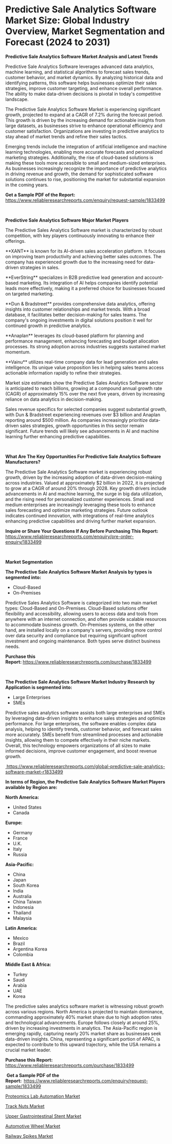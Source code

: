 <p><h1>Predictive Sale Analytics Software Market Size: Global Industry Overview, Market Segmentation and Forecast (2024 to 2031)</h1></p><p><strong>Predictive Sale Analytics Software Market Analysis and Latest Trends</strong></p>
<p><p>Predictive Sale Analytics Software leverages advanced data analytics, machine learning, and statistical algorithms to forecast sales trends, customer behavior, and market dynamics. By analyzing historical data and identifying patterns, this software helps businesses optimize their sales strategies, improve customer targeting, and enhance overall performance. The ability to make data-driven decisions is pivotal in today's competitive landscape.</p><p>The Predictive Sale Analytics Software Market is experiencing significant growth, projected to expand at a CAGR of 7.2% during the forecast period. This growth is driven by the increasing demand for actionable insights from large datasets, as businesses strive to enhance operational efficiency and customer satisfaction. Organizations are investing in predictive analytics to stay ahead of market trends and refine their sales tactics.</p><p>Emerging trends include the integration of artificial intelligence and machine learning technologies, enabling more accurate forecasts and personalized marketing strategies. Additionally, the rise of cloud-based solutions is making these tools more accessible to small and medium-sized enterprises. As businesses increasingly recognize the importance of predictive analytics in driving revenue and growth, the demand for sophisticated software solutions continues to rise, positioning the market for substantial expansion in the coming years.</p></p>
<p><strong>Get a Sample PDF of the Report:&nbsp;</strong> <a href="https://www.reliableresearchreports.com/enquiry/request-sample/1833499?utm_campaign=3&utm_medium=2&utm_source=Github&utm_content=ia&utm_term=17102024&utm_id=predictive-sale-analytics-software">https://www.reliableresearchreports.com/enquiry/request-sample/1833499</a></p>
<p>&nbsp;</p>
<p><strong>Predictive Sale Analytics Software Major Market Players</strong></p>
<p><p>The Predictive Sales Analytics Software market is characterized by robust competition, with key players continuously innovating to enhance their offerings. </p><p>**XANT** is known for its AI-driven sales acceleration platform. It focuses on improving team productivity and achieving better sales outcomes. The company has experienced growth due to the increasing need for data-driven strategies in sales. </p><p>**EverString** specializes in B2B predictive lead generation and account-based marketing. Its integration of AI helps companies identify potential leads more effectively, making it a preferred choice for businesses focused on targeted marketing.</p><p>**Dun & Bradstreet** provides comprehensive data analytics, offering insights into customer relationships and market trends. With a broad database, it facilitates better decision-making for sales teams. The company's ongoing investments in digital solutions position it well for continued growth in predictive analytics.</p><p>**Anaplan** leverages its cloud-based platform for planning and performance management, enhancing forecasting and budget allocation processes. Its strong adoption across industries suggests sustained market momentum.</p><p>**Vainu** utilizes real-time company data for lead generation and sales intelligence. Its unique value proposition lies in helping sales teams access actionable information rapidly to refine their strategies.</p><p>Market size estimates show the Predictive Sales Analytics Software sector is anticipated to reach billions, growing at a compound annual growth rate (CAGR) of approximately 15% over the next five years, driven by increasing reliance on data analytics in decision-making.</p><p>Sales revenue specifics for selected companies suggest substantial growth, with Dun & Bradstreet experiencing revenues over $3 billion and Anaplan reporting around $500 million. As companies increasingly prioritize data-driven sales strategies, growth opportunities in this sector remain significant. Future trends will likely see advancements in AI and machine learning further enhancing predictive capabilities.</p></p>
<p>&nbsp;</p>
<p><strong>What Are The Key Opportunities For Predictive Sale Analytics Software Manufacturers?</strong></p>
<p><p>The Predictive Sale Analytics Software market is experiencing robust growth, driven by the increasing adoption of data-driven decision-making across industries. Valued at approximately $2 billion in 2022, it is projected to grow at a CAGR of around 20% through 2028. Key growth drivers include advancements in AI and machine learning, the surge in big data utilization, and the rising need for personalized customer experiences. Small and medium enterprises are increasingly leveraging these tools to enhance sales forecasting and optimize marketing strategies. Future outlook indicates continued innovation, with integrations of real-time analytics enhancing predictive capabilities and driving further market expansion.</p></p>
<p><strong>Inquire or Share Your Questions If Any Before Purchasing This Report:</strong> <a href="https://www.reliableresearchreports.com/enquiry/pre-order-enquiry/1833499?utm_campaign=3&utm_medium=2&utm_source=Github&utm_content=ia&utm_term=17102024&utm_id=predictive-sale-analytics-software">https://www.reliableresearchreports.com/enquiry/pre-order-enquiry/1833499</a></p>
<p>&nbsp;</p>
<p><strong>Market Segmentation</strong></p>
<p><strong>The Predictive Sale Analytics Software Market Analysis by types is segmented into:</strong></p>
<p><ul><li>Cloud-Based</li><li>On-Premises</li></ul></p>
<p><p>Predictive Sales Analytics Software is categorized into two main market types: Cloud-Based and On-Premises. Cloud-Based solutions offer flexibility and accessibility, allowing users to access data and tools from anywhere with an internet connection, and often provide scalable resources to accommodate business growth. On-Premises systems, on the other hand, are installed locally on a company's servers, providing more control over data security and compliance but requiring significant upfront investment and ongoing maintenance. Both types serve distinct business needs.</p></p>
<p><strong>Purchase this Report:&nbsp;</strong><a href="https://www.reliableresearchreports.com/purchase/1833499?utm_campaign=3&utm_medium=2&utm_source=Github&utm_content=ia&utm_term=17102024&utm_id=predictive-sale-analytics-software">https://www.reliableresearchreports.com/purchase/1833499</a></p>
<p>&nbsp;</p>
<p><strong>The Predictive Sale Analytics Software Market Industry Research by Application is segmented into:</strong></p>
<p><ul><li>Large Enterprises</li><li>SMEs</li></ul></p>
<p><p>Predictive sales analytics software assists both large enterprises and SMEs by leveraging data-driven insights to enhance sales strategies and optimize performance. For large enterprises, the software enables complex data analysis, helping to identify trends, customer behavior, and forecast sales more accurately. SMEs benefit from streamlined processes and actionable insights, allowing them to compete effectively in their niche markets. Overall, this technology empowers organizations of all sizes to make informed decisions, improve customer engagement, and boost revenue growth.</p></p>
<p><a href="https://www.reliableresearchreports.com/global-predictive-sale-analytics-software-market-r1833499?utm_campaign=3&utm_medium=2&utm_source=Github&utm_content=ia&utm_term=17102024&utm_id=predictive-sale-analytics-software">&nbsp;https://www.reliableresearchreports.com/global-predictive-sale-analytics-software-market-r1833499</a></p>
<p><strong>In terms of Region, the Predictive Sale Analytics Software Market Players available by Region are:</strong></p>
<p>
    <p> <strong> North America: </strong>
        <ul>
            <li>United States</li>
            <li>Canada</li>
        </ul>
        </p> 
    <p> <strong> Europe: </strong>
        <ul>
            <li>Germany</li>
            <li>France</li>
            <li>U.K.</li>
            <li>Italy</li>
            <li>Russia</li>
        </ul>
        </p> 
    <p> <strong> Asia-Pacific: </strong>
        <ul>
            <li>China</li>
            <li>Japan</li>
            <li>South Korea</li>
            <li>India</li>
            <li>Australia</li>
            <li>China Taiwan</li>
            <li>Indonesia</li>
            <li>Thailand</li>
            <li>Malaysia</li>
        </ul>
        </p> 
    <p> <strong> Latin America: </strong>
        <ul>
            <li>Mexico</li>
            <li>Brazil</li>
            <li>Argentina Korea</li>
            <li>Colombia</li>
        </ul>
        </p> 
    <p> <strong> Middle East & Africa: </strong>
        <ul>
            <li>Turkey</li>
            <li>Saudi</li>
            <li>Arabia</li>
            <li>UAE</li>
            <li>Korea</li>
        </ul>
    </p>
    </p>
<p><p>The predictive sales analytics software market is witnessing robust growth across various regions. North America is projected to maintain dominance, commanding approximately 40% market share due to high adoption rates and technological advancements. Europe follows closely at around 25%, driven by increasing investments in analytics. The Asia-Pacific region is emerging rapidly, capturing nearly 20% market share as businesses seek data-driven insights. China, representing a significant portion of APAC, is expected to contribute to this upward trajectory, while the USA remains a crucial market leader.</p></p>
<p><strong>Purchase this Report: </strong><a href="https://www.reliableresearchreports.com/purchase/1833499?utm_campaign=3&utm_medium=2&utm_source=Github&utm_content=ia&utm_term=17102024&utm_id=predictive-sale-analytics-software">https://www.reliableresearchreports.com/purchase/1833499</a></p>
<p>&nbsp;<strong>Get a Sample PDF of the Report:&nbsp;&nbsp;</strong><a href="https://www.reliableresearchreports.com/enquiry/request-sample/1833499?utm_campaign=3&utm_medium=2&utm_source=Github&utm_content=ia&utm_term=17102024&utm_id=predictive-sale-analytics-software">https://www.reliableresearchreports.com/enquiry/request-sample/1833499</a></p>
<p><strong></strong></p>
<p><p><a href="https://github.com/WayneGriffin411/Market-Research-Report-List-1/blob/main/proteomics-lab-automation-market.md?utm_campaign=3&utm_medium=2&utm_source=Github&utm_content=ia&utm_term=17102024&utm_id=predictive-sale-analytics-software">Proteomics Lab Automation Market</a></p><p><a href="https://issuu.com/reportprime-2/docs/track-nuts-market-size-2030.pptx_a514a0da6644e3?utm_campaign=3&utm_medium=2&utm_source=Github&utm_content=ia&utm_term=17102024&utm_id=predictive-sale-analytics-software">Track Nuts Market</a></p><p><a href="https://github.com/lambertr3e8v/Market-Research-Report-List-1/blob/main/upper-gastrointestinal-stent-market.md?utm_campaign=3&utm_medium=2&utm_source=Github&utm_content=ia&utm_term=17102024&utm_id=predictive-sale-analytics-software">Upper Gastrointestinal Stent Market</a></p><p><a href="https://www.linkedin.com/pulse/automotive-wheel-market-growth-outlook-from-2024-2031-projecting-qtaqe?utm_campaign=3&utm_medium=2&utm_source=Github&utm_content=ia&utm_term=17102024&utm_id=predictive-sale-analytics-software">Automotive Wheel Market</a></p><p><a href="https://issuu.com/reportprime-2/docs/railway-spikes-market-size-2030.ppt_ae6a2e9df52ef2?utm_campaign=3&utm_medium=2&utm_source=Github&utm_content=ia&utm_term=17102024&utm_id=predictive-sale-analytics-software">Railway Spikes Market</a></p></p>